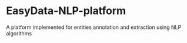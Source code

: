 # EasyData-NLP-platform
A platform implemented for entities annotation and extraction using NLP algorithms
